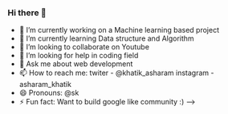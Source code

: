 ### Hi there 👋


- 🔭 I’m currently working on a Machine learning based project
- 🌱 I’m currently learning Data structure and Algorithm
- 👯 I’m looking to collaborate on Youtube
- 🤔 I’m looking for help in coding field
- 💬 Ask me about web development
- 📫 How to reach me: 
twiter - @khatik_asharam
instagram - asharam_khatik
- 😄 Pronouns: @sk
- ⚡ Fun fact: Want to build google like community :)
-->
